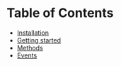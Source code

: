 # Table of Contents 

* [Installation](installation.md)
* [Getting started](getting-started.md)
* [Methods](methods.md)
* [Events](events.md)
